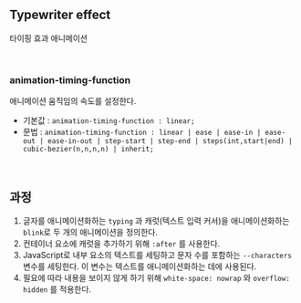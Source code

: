 ## Typewriter effect

타이핑 효과 애니메이션

<br>

### animation-timing-function

애니메이션 움직임의 속도를 설정한다.

- 기본값 : `animation-timing-function : linear;`
- 문법 : `animation-timing-function : linear | ease | ease-in | ease-out | ease-in-out | step-start | step-end | steps(int,start|end) | cubic-bezier(n,n,n,n) | inherit;`

<br>

## 과정

1. 글자를 애니메이션화하는 `typing` 과 캐럿(텍스트 입력 커서)을 애니메이션화하는 `blink`로 두 개의 애니메이션을 정의한다.
2. 컨테이너 요소에 캐럿을 추가하기 위해 `:after` 를 사용한다.
3. JavaScript로 내부 요소의 텍스트를 세팅하고 문자 수를 포함하는 `--characters` 변수를 세팅한다. 이 변수는 텍스트를 애니메이션화하는 데에 사용된다.
4. 필요에 따라 내용을 보이지 않게 하기 위해 `white-space: nowrap` 와 `overflow: hidden` 를 적용한다.
